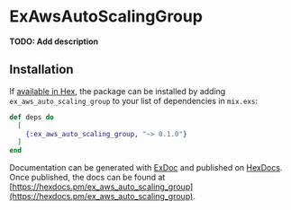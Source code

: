 # ExAwsAutoScalingGroup

**TODO: Add description**

## Installation

If [available in Hex](https://hex.pm/docs/publish), the package can be installed
by adding `ex_aws_auto_scaling_group` to your list of dependencies in `mix.exs`:

```elixir
def deps do
  [
    {:ex_aws_auto_scaling_group, "~> 0.1.0"}
  ]
end
```

Documentation can be generated with [ExDoc](https://github.com/elixir-lang/ex_doc)
and published on [HexDocs](https://hexdocs.pm). Once published, the docs can
be found at [https://hexdocs.pm/ex_aws_auto_scaling_group](https://hexdocs.pm/ex_aws_auto_scaling_group).


